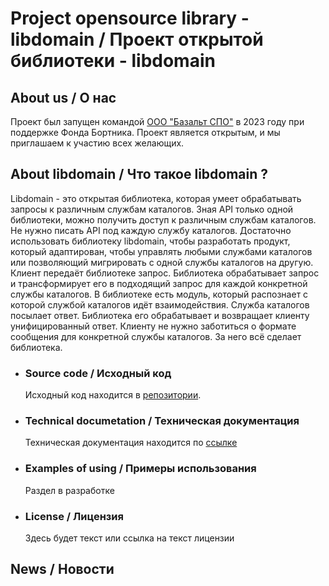# Project opensource library - libdomain / Проект открытой библиотеки - libdomain
## About us / О нас 
Проект был запущен командой [ООО "Базальт СПО"](https://www.basealt.ru/) в 2023 году при поддержке Фонда Бортника. Проект является открытым, и мы приглашаем к участию всех желающих. 
## About libdomain / Что такое libdomain ?
Libdomain - это открытая библиотека, которая умеет обрабатывать запросы к различным службам каталогов. Зная API только одной библиотеки, можно получить доступ к различным службам каталогов. Не нужно писать API под каждую службу каталогов. Достаточно использовать библиотеку libdomain, чтобы разработать продукт, который адаптирован, чтобы управлять любыми службами каталогов или позволяющий мигрировать с одной службы каталогов на другую. 
Клиент передаёт библиотеке запрос. Библиотека обрабатывает запрос и трансформирует его в подходящий запрос для каждой конкретной службы каталогов.
В библиотеке есть модуль, который распознает с которой службой каталогов идёт взаимодействия. 
Служба каталогов посылает ответ. Библиотека его обрабатывает и возвращает клиенту унифицированный ответ. Клиенту не нужно заботиться о формате сообщения для конкретной службы каталогов. За него всё сделает библиотека.
- ### Source code / Исходный код
  Исходный код находится в [репозитории](https://github.com/libdomain/libdomain).
- ### Technical documetation / Техническая документация
  Техническая документация находится по [ссылке](https://august-alt.github.io/libdomain/files.html)
- ### Examples of using / Примеры использования
  Раздел в разработке
- ### License / Лицензия
  Здесь будет текст или ссылка на текст лицензии
## News / Новости
